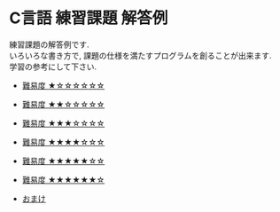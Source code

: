 # C言語 練習課題 解答例

練習課題の解答例です.  
いろいろな書き方で, 課題の仕様を満たすプログラムを創ることが出来ます.  
学習の参考にして下さい.  

* [難易度 ★☆☆☆☆☆☆](c_example1.md)
* [難易度 ★★☆☆☆☆☆](c_example2.md)
* [難易度 ★★★☆☆☆☆](c_example3.md)
* [難易度 ★★★★☆☆☆](c_example4.md)
* [難易度 ★★★★★☆☆](c_example5.md)
* [難易度 ★★★★★★☆](c_example6.md)

* [おまけ](c_example_extra.md)

